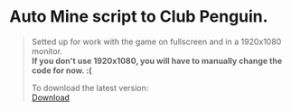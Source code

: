# Auto Mine script to Club Penguin.

>Setted up for work with the game on fullscreen and in a 1920x1080 monitor.  
>**If you don't use 1920x1080, you will have to manually change the code for now. :(**
>
>
>To download the latest version:  
>[Download](https://github.com/Kaiwawa/AutoMine-NEW-CP/archive/refs/tags/latest.zip)
